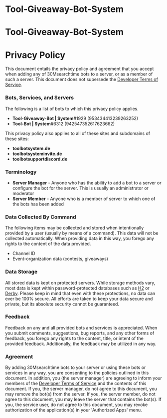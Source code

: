 # Tool-Giveaway-Bot-System

# Tool-Giveaway-Bot-System

# Privacy Policy

This document entails the privacy policy and agreement that you accept when adding any of 30Msearchtime bots to a server, or as a member of such a server. This document does not supersede the [Developer Terms of Service](https://discordapp.com/developers/docs/legal).


### Bots, Services, and Servers
The following is a list of bots to which this privacy policy applies.
* **Tool-Giveaway-Bot | System**#1929 (953434413239263252)
* **Tool-Bot | System**#6312 (942547352617623662)


This privacy policy also applies to all of these sites and subdomains of these sites:
* **toolbotsystem.de**
* **toolbotsysteminvite.de**
* **toolbotsupportdiscord.de**




### Terminology
* **Server Manager** - Anyone who has the ability to add a bot to a server or configure the bot for the server. This is usually an administrator or moderator
* **Server Member** - Anyone who is a member of server to which one of the bots has been added




### Data Collected By Command
The following items may be collected and stored when intentionally provided by a user (usually by means of a command). This data will not be collected automatically. When providing data in this way, you forego any rights to the content of the data provided.
* Channel ID
* Event-organization data (contests, giveaways)



### Data Storage
All stored data is kept on protected servers. While storage methods vary, most data is kept within password-protected databases such as [H2](http://www.hetzner.com) or [Derby](https://db.apache.org/derby/). Please keep in mind that even with these protections, no data can ever be 100% secure. All efforts are taken to keep your data secure and private, but its absolute security cannot be guaranteed.



### Feedback
Feedback on any and all provided bots and services is appreciated. When you submit comments, suggestions, bug reports, and any other forms of feedback, you forego any rights to the content, title, or intent of the provided feedback. Additionally, the feedback may be utilized in any way.



### Agreement
By adding 30Msearchtime bots to your server or using these bots or services in any way, you are consenting to the policies outlined in this document. In addition, you (the server manager) are agreeing to inform your members of the [Developer Terms of Service](https://discordapp.com/developers/docs/legal) and the contents of this document. If you, the server manager, do not agree to this document, you may remove the bot(s) from the server. If you, the server member, do not agree to this document, you may leave the server that contains the bot(s). If you, the service user, do not agree to this document, you may revoke authorization of the application(s) in your 'Authorized Apps' menu.
